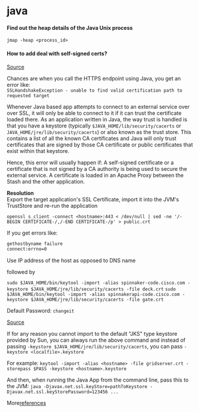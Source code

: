 # java

#### Find out the heap details of the Java Unix process
`jmap -heap <process_id>`

#### How to add deal with self-signed certs?
[Source](https://confluence.atlassian.com/display/STASHKB/SSLHandshakeException+-+unable+to+find+valid+certification+path+to+requested+target)

Chances are when you call the HTTPS endpoint using Java, you get an error like:<br>
`SSLHandshakeException - unable to find valid certification path to requested target`

Whenever Java based app attempts to connect to an external service over over SSL, it will only be able to connect to it if it can trust the certificate loaded there. As an application written in Java, the way trust is handled is that you have a keystore (typically `$JAVA_HOME/lib/security/cacerts` or `JAVA_HOME/jre/lib/security/cacerts`) or also known as the trust store. This contains a list of all the known CA certificates and Java will only trust certificates that are signed by those CA certificate or public certificates that exist within that keystore.

Hence, this error will usually happen if:
A self-signed certificate or a certificate that is not signed by a CA authority is being used to secure the external service.
A certificate is loaded in an Apache Proxy between the Stash and the other application.

**Resolution**<br>
Export the target application's SSL Certificate, import it into the  JVM's TrustStore and re-run the application

`openssl s_client -connect <hostname>:443 < /dev/null | sed -ne '/-BEGIN CERTIFICATE-/,/-END CERTIFICATE-/p' > public.crt`

If you get errors like:

```bash
gethostbyname failure
connect:errno=0
```

Use IP address of the host as opposed to DNS name

followed by

`sudo $JAVA_HOME/bin/keytool -import -alias spinnaker-code.cisco.com -keystore $JAVA_HOME/jre/lib/security/cacerts -file deck.crt`
`sudo $JAVA_HOME/bin/keytool -import -alias spinnakerapi-code.cisco.com -keystore $JAVA_HOME/jre/lib/security/cacerts -file gate.crt`

Default Password: `changeit`

[Source](http://stackoverflow.com/questions/875467/java-client-certificates-over-https-ssl)

If for any reason you cannot import to the default "JKS" type keystore provided by Sun, you can always run the above command and instead of passing `-keystore $JAVA_HOME/jre/lib/security/cacerts`, you can pass `-keystore <localfile>.keystore`

For example:
`keytool -import -alias <hostname> -file gridserver.crt -storepass $PASS -keystore <hostname>.keystore`

And then, when running the Java App from the command line, pass this to the JVM:
`java -Djavax.net.ssl.keyStore=pathToKeystore -Djavax.net.ssl.keyStorePassword=123456 ...`

More[references](http://www.mkyong.com/webservices/jax-ws/suncertpathbuilderexception-unable-to-find-valid-certification-path-to-requested-target/)

